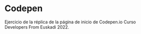 # Codepen
Ejercicio de la réplica de la página de inicio de Codepen.io
Curso Developers From Euskadi 2022.
